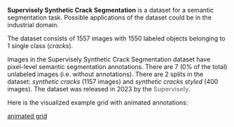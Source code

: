 **Supervisely Synthetic Crack Segmentation** is a dataset for a semantic segmentation task. Possible applications of the dataset could be in the industrial domain. 

The dataset consists of 1557 images with 1550 labeled objects belonging to 1 single class (*cracks*).

Images in the Supervisely Synthetic Crack Segmentation dataset have pixel-level semantic segmentation annotations. There are 7 (0% of the total) unlabeled images (i.e. without annotations). There are 2 splits in the dataset: *synthetic cracks* (1157 images) and *synthetic cracks styled* (400 images). The dataset was released in 2023 by the <span style="font-weight: 600; color: grey; border-bottom: 1px dashed #d3d3d3;">Supervisely</span>.

Here is the visualized example grid with animated annotations:

[animated grid](https://github.com/dataset-ninja/synthetic-cracks-dataset/raw/main/visualizations/horizontal_grid.webm)
